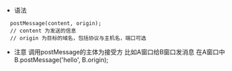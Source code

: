 * 语法

```
  postMessage(content, origin);
  // content 为发送的信息
  // origin 为目标的域名，包括协议与主机名，端口可选
```

* 注意
调用postMessage的主体为接受方
比如A窗口给B窗口发消息
在A窗口中
B.postMessage('hello', B.origin);